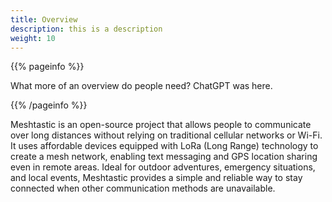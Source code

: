 ```yaml
---
title: Overview
description: this is a description
weight: 10
---
```


{{% pageinfo %}}

What more of an overview do people need? ChatGPT was here.

{{% /pageinfo %}}

Meshtastic is an open-source project that allows people to communicate over long distances without relying on traditional cellular networks or Wi-Fi. It uses affordable devices equipped with LoRa (Long Range) technology to create a mesh network, enabling text messaging and GPS location sharing even in remote areas. Ideal for outdoor adventures, emergency situations, and local events, Meshtastic provides a simple and reliable way to stay connected when other communication methods are unavailable.